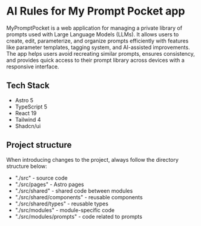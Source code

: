 # AI Rules for My Prompt Pocket app

MyPromptPocket is a web application for managing a private library of prompts used with Large Language Models (LLMs). It allows users to create, edit, parameterize, and organize prompts efficiently with features like parameter templates, tagging system, and AI-assisted improvements. The app helps users avoid recreating similar prompts, ensures consistency, and provides quick access to their prompt library across devices with a responsive interface.

## Tech Stack

- Astro 5
- TypeScript 5
- React 19
- Tailwind 4
- Shadcn/ui

## Project structure

When introducing changes to the project, always follow the directory structure below:

- "./src" - source code
- "./src/pages" - Astro pages
- "./src/shared" - shared code between modules
- "./src/shared/components" - reusable components
- "./src/shared/types" - reusable types
- "./src/modules" - module-specific code
- "./src/modules/prompts" - code related to prompts
